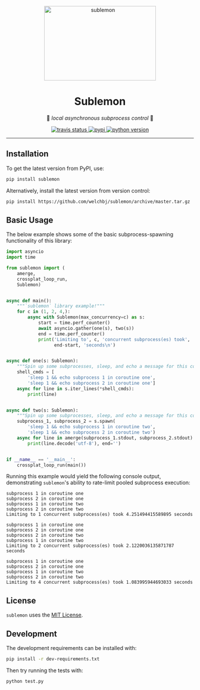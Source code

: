 <p align="center">
  <img width="300" height="200" src="https://raw.githubusercontent.com/welchbj/sublemon/master/static/logo.png" alt="sublemon">
</p>

<h1 align="center">Sublemon</h1>

<p align="center">
  🍈 <em>local asynchronous subprocess control</em> 🍋
</p>
<p align="center">
  <a href="https://travis-ci.org/welchbj/sublemon">
    <img src="https://img.shields.io/travis/welchbj/sublemon/master.svg?style=flat-square&label=travis" alt="travis status">
  </a>
  <a href="https://pypi.org/project/sublemon/">
    <img src="https://img.shields.io/pypi/v/sublemon.svg?style=flat-square&label=pypi" alt="pypi">
  </a>
  <a href="https://www.python.org/">
    <img src="https://img.shields.io/badge/python-3.6+-2a98ed.svg?style=flat-square" alt="python version">
  </a>
</p>

---

## Installation

To get the latest version from PyPI, use:
```sh
pip install sublemon
```

Alternatively, install the latest version from version control:
```sh
pip install https://github.com/welchbj/sublemon/archive/master.tar.gz
```


## Basic Usage

The below example shows some of the basic subprocess-spawning functionality of this library:
```python
import asyncio
import time

from sublemon import (
    amerge,
    crossplat_loop_run,
    Sublemon)


async def main():
    """`sublemon` library example!"""
    for c in (1, 2, 4,):
        async with Sublemon(max_concurrency=c) as s:
            start = time.perf_counter()
            await asyncio.gather(one(s), two(s))
            end = time.perf_counter()
            print('Limiting to', c, 'concurrent subprocess(es) took',
                  end-start, 'seconds\n')


async def one(s: Sublemon):
    """Spin up some subprocesses, sleep, and echo a message for this coro."""
    shell_cmds = [
        'sleep 1 && echo subprocess 1 in coroutine one',
        'sleep 1 && echo subprocess 2 in coroutine one']
    async for line in s.iter_lines(*shell_cmds):
        print(line)


async def two(s: Sublemon):
    """Spin up some subprocesses, sleep, and echo a message for this coro."""
    subprocess_1, subprocess_2 = s.spawn(
        'sleep 1 && echo subprocess 1 in coroutine two',
        'sleep 1 && echo subprocess 2 in coroutine two')
    async for line in amerge(subprocess_1.stdout, subprocess_2.stdout):
        print(line.decode('utf-8'), end='')


if __name__ == '__main__':
    crossplat_loop_run(main())

```

Running this example would yield the following console output, demonstrating `sublemon`'s ability to rate-limit pooled subprocess execution:
```
subprocess 1 in coroutine one
subprocess 2 in coroutine one
subprocess 1 in coroutine two
subprocess 2 in coroutine two
Limiting to 1 concurrent subprocess(es) took 4.251494415589895 seconds

subprocess 1 in coroutine one
subprocess 2 in coroutine one
subprocess 2 in coroutine two
subprocess 1 in coroutine two
Limiting to 2 concurrent subprocess(es) took 2.1220036135871787 seconds

subprocess 1 in coroutine one
subprocess 2 in coroutine one
subprocess 1 in coroutine two
subprocess 2 in coroutine two
Limiting to 4 concurrent subprocess(es) took 1.083995944693033 seconds
```


## License

`sublemon` uses the [MIT License](https://opensource.org/licenses/MIT).


## Development

The development requirements can be installed with:
```sh
pip install -r dev-requirements.txt
```

Then try running the tests with:
```sh
python test.py
```